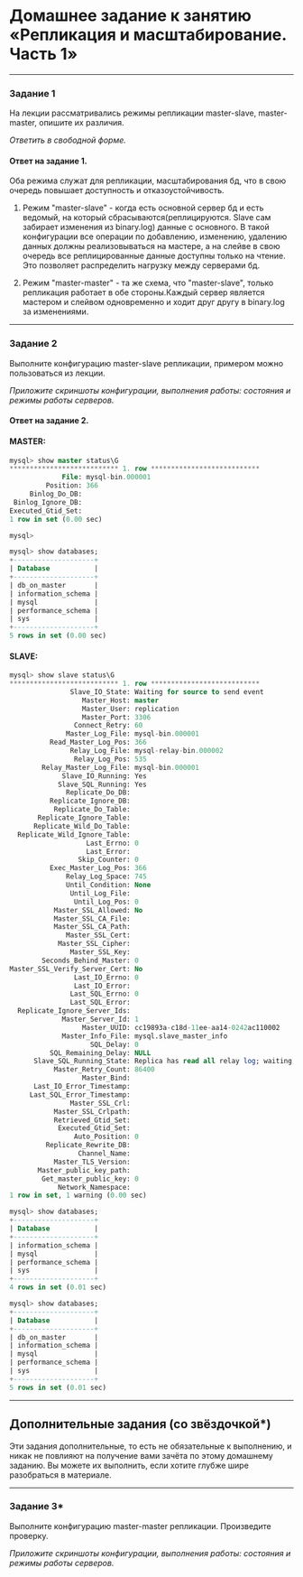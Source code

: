 # Домашнее задание к занятию «Репликация и масштабирование. Часть 1»

---

### Задание 1

На лекции рассматривались режимы репликации master-slave, master-master, опишите их различия.

*Ответить в свободной форме.*

#### Ответ на задание 1.
Оба режима служат для репликации, масштабирования бд, что в свою очередь повышает доступность и отказоустойчивость.
1. Режим "master-slave" - когда есть основной сервер бд и есть ведомый, на который сбрасываются(реплицируются. Slave сам забирает изменения из binary.log) данные с основного.
В такой конфигурации все операции по добавлению, изменению, удалению данных должны реализовываться на мастере, а на слейве в свою очередь все реплицированные данные доступны только на чтение. Это позволяет распределить нагрузку между серверами бд.

2. Режим "master-master" - та же схема, что "master-slave", только репликация работает в обе стороны.Каждый сервер является мастером и слейвом одновременно и ходит друг другу в binary.log за изменениями.

---

### Задание 2

Выполните конфигурацию master-slave репликации, примером можно пользоваться из лекции.

*Приложите скриншоты конфигурации, выполнения работы: состояния и режимы работы серверов.*

#### Ответ на задание 2.

#### MASTER:
```SQL
mysql> show master status\G
*************************** 1. row ***************************
             File: mysql-bin.000001
         Position: 366
     Binlog_Do_DB: 
 Binlog_Ignore_DB: 
Executed_Gtid_Set: 
1 row in set (0.00 sec)

mysql> 

mysql> show databases;
+--------------------+
| Database           |
+--------------------+
| db_on_master       |
| information_schema |
| mysql              |
| performance_schema |
| sys                |
+--------------------+
5 rows in set (0.00 sec)
```

#### SLAVE:
```SQL
mysql> show slave status\G
*************************** 1. row ***************************
               Slave_IO_State: Waiting for source to send event
                  Master_Host: master
                  Master_User: replication
                  Master_Port: 3306
                Connect_Retry: 60
              Master_Log_File: mysql-bin.000001
          Read_Master_Log_Pos: 366
               Relay_Log_File: mysql-relay-bin.000002
                Relay_Log_Pos: 535
        Relay_Master_Log_File: mysql-bin.000001
             Slave_IO_Running: Yes
            Slave_SQL_Running: Yes
              Replicate_Do_DB: 
          Replicate_Ignore_DB: 
           Replicate_Do_Table: 
       Replicate_Ignore_Table: 
      Replicate_Wild_Do_Table: 
  Replicate_Wild_Ignore_Table: 
                   Last_Errno: 0
                   Last_Error: 
                 Skip_Counter: 0
          Exec_Master_Log_Pos: 366
              Relay_Log_Space: 745
              Until_Condition: None
               Until_Log_File: 
                Until_Log_Pos: 0
           Master_SSL_Allowed: No
           Master_SSL_CA_File: 
           Master_SSL_CA_Path: 
              Master_SSL_Cert: 
            Master_SSL_Cipher: 
               Master_SSL_Key: 
        Seconds_Behind_Master: 0
Master_SSL_Verify_Server_Cert: No
                Last_IO_Errno: 0
                Last_IO_Error: 
               Last_SQL_Errno: 0
               Last_SQL_Error: 
  Replicate_Ignore_Server_Ids: 
             Master_Server_Id: 1
                  Master_UUID: cc19893a-c18d-11ee-aa14-0242ac110002
             Master_Info_File: mysql.slave_master_info
                    SQL_Delay: 0
          SQL_Remaining_Delay: NULL
      Slave_SQL_Running_State: Replica has read all relay log; waiting for more updates
           Master_Retry_Count: 86400
                  Master_Bind: 
      Last_IO_Error_Timestamp: 
     Last_SQL_Error_Timestamp: 
               Master_SSL_Crl: 
           Master_SSL_Crlpath: 
           Retrieved_Gtid_Set: 
            Executed_Gtid_Set: 
                Auto_Position: 0
         Replicate_Rewrite_DB: 
                 Channel_Name: 
           Master_TLS_Version: 
       Master_public_key_path: 
        Get_master_public_key: 0
            Network_Namespace: 
1 row in set, 1 warning (0.00 sec)

mysql> show databases;
+--------------------+
| Database           |
+--------------------+
| information_schema |
| mysql              |
| performance_schema |
| sys                |
+--------------------+
4 rows in set (0.01 sec)

mysql> show databases;
+--------------------+
| Database           |
+--------------------+
| db_on_master       |
| information_schema |
| mysql              |
| performance_schema |
| sys                |
+--------------------+
5 rows in set (0.01 sec)
```
---

## Дополнительные задания (со звёздочкой*)
Эти задания дополнительные, то есть не обязательные к выполнению, и никак не повлияют на получение вами зачёта по этому домашнему заданию. Вы можете их выполнить, если хотите глубже шире разобраться в материале.

---

### Задание 3* 

Выполните конфигурацию master-master репликации. Произведите проверку.

*Приложите скриншоты конфигурации, выполнения работы: состояния и режимы работы серверов.*
